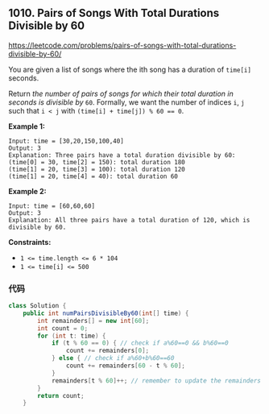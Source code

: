 ## 1010. Pairs of Songs With Total Durations Divisible by 60

https://leetcode.com/problems/pairs-of-songs-with-total-durations-divisible-by-60/

You are given a list of songs where the ith song has a duration of `time[i]` seconds.

Return *the number of pairs of songs for which their total duration in seconds is divisible by* `60`. Formally, we want the number of indices `i`, `j` such that `i < j` with `(time[i] + time[j]) % 60 == 0`.

 

**Example 1:**

```
Input: time = [30,20,150,100,40]
Output: 3
Explanation: Three pairs have a total duration divisible by 60:
(time[0] = 30, time[2] = 150): total duration 180
(time[1] = 20, time[3] = 100): total duration 120
(time[1] = 20, time[4] = 40): total duration 60
```

**Example 2:**

```
Input: time = [60,60,60]
Output: 3
Explanation: All three pairs have a total duration of 120, which is divisible by 60.
```

 

**Constraints:**

- `1 <= time.length <= 6 * 104`
- `1 <= time[i] <= 500`

### 代码

```java
class Solution {
    public int numPairsDivisibleBy60(int[] time) {
        int remainders[] = new int[60];
        int count = 0;
        for (int t: time) {
            if (t % 60 == 0) { // check if a%60==0 && b%60==0
                count += remainders[0];
            } else { // check if a%60+b%60==60
                count += remainders[60 - t % 60];
            }
            remainders[t % 60]++; // remember to update the remainders
        }
        return count;
    }
```

